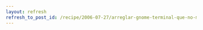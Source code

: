 ```yaml
---
layout: refresh
refresh_to_post_id: /recipe/2006-07-27/arreglar-gnome-terminal-que-no-muestra-tildes-ni-ees.html
---
```

